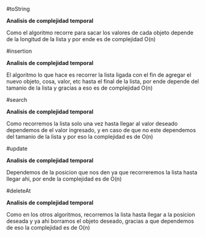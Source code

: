 #toString

**Analisis de complejidad temporal**

Como el algoritmo recorre para sacar los valores de cada objeto depende de la longitud de la lista y por ende es de complejidad O(n)

#insertion

**Analisis de complejidad temporal**

El algoritmo lo que hace es recorrer la lista ligada con el fin de agregar el nuevo objeto, cosa, valor, etc hasta el final de la lista, por ende depende del tamanio de la lista y gracias a eso es de complejidad O(n)

#search

**Analisis de complejidad temporal**

Como recorremos la lista solo una vez hasta llegar al valor deseado dependemos de el valor ingresado, y en caso de que no este dependemos del tamanio de la lista y por eso la complejidad es de O(n)

#update

**Analisis de complejidad temporal**

Dependemos de la posicion que nos den ya que recorreremos la lista hasta llegar ahi, por ende la complejidad es de O(n)

#deleteAt

**Analisis de complejidad temporal**

Como en los otros algoritmos, recorremos la lista hasta llegar a la posicion deseada y ya ahi borramos el objeto deseado, gracias a que dependemos de eso la complejidad es de O(n)


